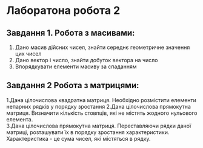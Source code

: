 # Лаборатона робота 2
## Завдання 1. Робота з масивами:
1. Дано масив дійсних чисел, знайти середнє геометричне значення цих чисел
2. Дано вектор і число, знайти добуток вектора на число
3. Впорядкувати елементи масиву за спаданням

## Завдання 2 Робота з матрицями: 

1.Дана цілочислова квадратна матриця.
  Необхідно розмістити елементи непарних рядків у порядку зростання
2.Дана цілочислова прямокутна матриця. Визначити кількість стовпців, які не містять жодного нульового елемента.  
3.Дана цілочислова прямокутна матриця. Переставляючи рядки даної матриці, розташувати їх в порядку зростання характеристики.  Характеристика - це сума чисел, які містяться в рядку.
